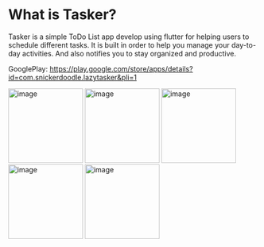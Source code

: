 # What is Tasker? 

Tasker is a simple ToDo List app develop using flutter for helping users to schedule different tasks. It is built in order to help you manage your day-to-day activities.
And also notifies you to stay organized and productive.

GooglePlay: https://play.google.com/store/apps/details?id=com.snickerdoodle.lazytasker&pli=1

<img width="150" alt="image" src="https://github.com/ktheryn/lazytasker/assets/87255985/83b619b0-36d8-4470-883e-f6827fb9fdd1">

<img width="150" alt="image" src="https://github.com/ktheryn/lazytasker/assets/87255985/8a78e448-6a88-49e8-9bc0-44164309b5c3">

<img width="150" alt="image" src="https://github.com/ktheryn/lazytasker/assets/87255985/9035fdeb-f13c-415f-9bcc-d39ad5fdb6c8">

<img width="150" alt="image" src="https://github.com/ktheryn/lazytasker/assets/87255985/94c9b38b-9c00-4987-8914-c3614b87b1f6">

<img width="150" alt="image" src="https://github.com/ktheryn/lazytasker/assets/87255985/94da7de1-89fd-4f6a-a04e-3ee6a6edb13e">
